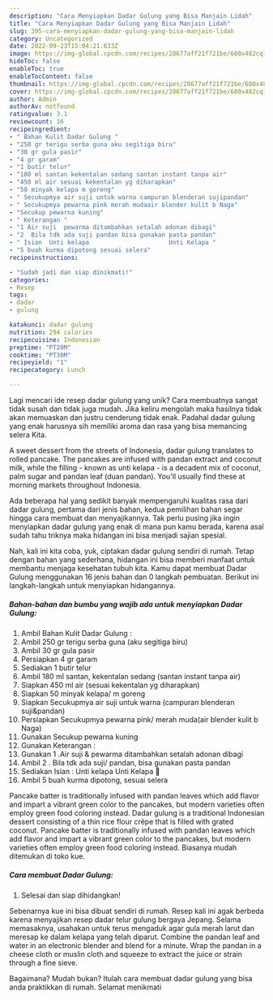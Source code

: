 ```yaml
---
description: "Cara Menyiapkan Dadar Gulung yang Bisa Manjain Lidah"
title: "Cara Menyiapkan Dadar Gulung yang Bisa Manjain Lidah"
slug: 395-cara-menyiapkan-dadar-gulung-yang-bisa-manjain-lidah
category: Uncategorized
date: 2022-09-23T15:04:21.633Z
image: https://img-global.cpcdn.com/recipes/28677aff21f721be/680x482cq70/dadar-gulung-foto-resep-utama.jpg
hideToc: false
enableToc: true
enableTocContent: false
thumbnail: https://img-global.cpcdn.com/recipes/28677aff21f721be/680x482cq70/dadar-gulung-foto-resep-utama.jpg
cover: https://img-global.cpcdn.com/recipes/28677aff21f721be/680x482cq70/dadar-gulung-foto-resep-utama.jpg
author: Admin
authorAv: notfound
ratingvalue: 3.1
reviewcount: 16
recipeingredient:
- " Bahan Kulit Dadar Gulung "
- "250 gr terigu serba guna aku segitiga biru"
- "30 gr gula pasir"
- "4 gr garam"
- "1 butir telur"
- "180 ml santan kekentalan sedang santan instant tanpa air"
- "450 ml air sesuai kekentalan yg diharapkan"
- "50 minyak kelapa m goreng"
- " Secukupmya air suji untuk warna campuran blenderan sujipandan"
- " Secukupmya pewarna pink merah mudaair blender kulit b Naga"
- "Secukup pewarna kuning"
- " Keterangan "
- "1 Air suji  pewarma ditambahkan setalah adonan dibagi"
- "2  Bila tdk ada suji pandan bisa gunakan pasta pandan"
- " Isian  Unti kelapa                      Unti Kelapa "
- "5 buah kurma dipotong sesuai selera"
recipeinstructions:

- "Sudah jadi dan siap dinikmati!"
categories:
- Resep
tags:
- dadar
- gulung

katakunci: dadar gulung 
nutrition: 294 calories
recipecuisine: Indonesian
preptime: "PT20M"
cooktime: "PT30M"
recipeyield: "1"
recipecategory: Lunch

---
```





Lagi mencari ide resep dadar gulung yang unik? Cara membuatnya sangat tidak susah dan tidak juga mudah. Jika keliru mengolah maka hasilnya tidak akan memuaskan dan justru cenderung tidak enak. Padahal dadar gulung yang enak harusnya sih memiliki aroma dan rasa yang bisa memancing selera Kita.





A sweet dessert from the streets of Indonesia, dadar gulung translates to rolled pancake. The pancakes are infused with pandan extract and coconut milk, while the filling - known as unti kelapa - is a decadent mix of coconut, palm sugar and pandan leaf (duan pandan). You&#39;ll usually find these at morning markets throughout Indonesia.

Ada beberapa hal yang sedikit banyak mempengaruhi kualitas rasa dari dadar gulung, pertama dari jenis bahan, kedua pemilihan bahan segar hingga cara membuat dan menyajikannya. Tak perlu pusing jika ingin menyiapkan dadar gulung yang enak di mana pun kamu berada, karena asal sudah tahu triknya maka hidangan ini bisa menjadi sajian spesial.






Nah, kali ini kita coba, yuk, ciptakan dadar gulung sendiri di rumah. Tetap dengan bahan yang sederhana, hidangan ini bisa memberi manfaat untuk membantu menjaga kesehatan tubuh kita. Kamu dapat membuat Dadar Gulung menggunakan 16 jenis bahan dan 0 langkah pembuatan. Berikut ini langkah-langkah untuk menyiapkan hidangannya.

<!--inarticleads1-->

##### Bahan-bahan dan bumbu yang wajib ada untuk menyiapkan Dadar Gulung:

1. Ambil  Bahan Kulit Dadar Gulung :
1. Ambil 250 gr terigu serba guna (aku segitiga biru)
1. Ambil 30 gr gula pasir
1. Persiapkan 4 gr garam
1. Sediakan 1 butir telur
1. Ambil 180 ml santan, kekentalan sedang (santan instant tanpa air)
1. Siapkan 450 ml air (sesuai kekentalan yg diharapkan)
1. Siapkan 50 minyak kelapa/ m goreng
1. Siapkan  Secukupmya air suji untuk warna (campuran blenderan suji&amp;pandan)
1. Persiapkan  Secukupmya pewarna pink/ merah muda(air blender kulit b Naga)
1. Gunakan Secukup pewarna kuning
1. Gunakan  Keterangan :
1. Gunakan 1 .Air suji &amp; pewarma ditambahkan setalah adonan dibagi
1. Ambil 2 . Bila tdk ada suji/ pandan, bisa gunakan pasta pandan
1. Sediakan  Isian : Unti kelapa                      Unti Kelapa 🥥
1. Ambil 5 buah kurma dipotong, sesuai selera


Pancake batter is traditionally infused with pandan leaves which add flavor and impart a vibrant green color to the pancakes, but modern varieties often employ green food coloring instead. Dadar gulung is a traditional Indonesian dessert consisting of a thin rice flour crêpe that is filled with grated coconut. Pancake batter is traditionally infused with pandan leaves which add flavor and impart a vibrant green color to the pancakes, but modern varieties often employ green food coloring instead. Biasanya mudah ditemukan di toko kue. 

<!--inarticleads2-->

##### Cara membuat Dadar Gulung:


1. Selesai dan siap dihidangkan!

Sebenarnya kue ini bisa dibuat sendiri di rumah. Resep kali ini agak berbeda karena menyajikan resep dadar telur gulung bergaya Jepang. Selama memasaknya, usahakan untuk terus mengaduk agar gula merah larut dan meresap ke dalam kelapa yang telah diparut. Combine the pandan leaf and water in an electronic blender and blend for a minute. Wrap the pandan in a cheese cloth or muslin cloth and squeeze to extract the juice or strain through a fine sieve. 

Bagaimana? Mudah bukan? Itulah cara membuat dadar gulung yang bisa anda praktikkan di rumah. Selamat menikmati
